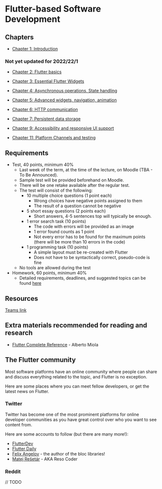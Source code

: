 
# Flutter-based Software Development

## Chapters

- [Chapter 1: Introduction](./material/01.md)

### Not yet updated for 2022/22/1

- [Chapter 2: Flutter basics](./material/02.md)
- [Chapter 3: Essential Flutter Widgets](./material/03.md)
- [Chapter 4: Asynchronous operations, State handling](./material/04.md)
- [Chapter 5: Advanced widgets, navigation, animation](./material/05.md)
- [Chapter 6: HTTP communication](./material/06.md)
- [Chapter 7: Persistent data storage](./material/07.md)

- [Chapter 9: Accessibility and responsive UI support](./material/09.md)
- [Chapter 11: Platform Channels and testing](./material/11.md)

## Requirements

 - Test, 40 points, minimum 40%
    - Last week of the term, at the time of the lecture, on Moodle (TBA - To Be Announced).
    - Sample test will be provided beforehand on Moodle.
    - There will be one retake available after the regular test.
    - The test will consist of the following:
      - 10 multiple choice questions (1 point each)
        - Wrong choices have negative points assigned to them
        - The result of a question cannot be negative
      - 5 short essay questions (2 points each)
        - Short answers, 4-5 sentences top will typically be enough.
      - 1 error search task (10 points)
        - The code with errors will be provided as an image
        - 1 error found counts as 1 point
        - Not every error has to be found for the maximum points (there will be more than 10 errors in the code)
      - 1 programming task (10 points)
        - A simple layout must be re-created with Flutter
        - Does not have to be syntactically correct, pseudo-code is fine
    - No tools are allowed during the test
  - Homework, 60 points, minimum 40%
    - Detailed requirements, deadlines, and suggested topics can be found [here](./material/homework.md)

## Resources
[Teams link](https://teams.microsoft.com/l/team/19%3a7d35dc7404c84ca1a1e022b39feac8ac%40thread.tacv2/conversations?groupId=102fff3a-4812-4499-92cb-dc5c3b847c1f&tenantId=6a3548ab-7570-4271-91a8-58da00697029)

## Extra materials recommended for reading and research

- [Flutter Complete Reference](https://fluttercompletereference.com/) - Alberto Miola

## The Flutter community

Most software platforms have an online community where people can share and discuss everything related to the topic, and Flutter is no exception.

Here are some places where you can meet fellow developers, or get the latest news on Flutter.

### Twitter

Twitter has become one of the most prominent platforms for online developer communities as you have great control over who you want to see content from.

Here are some accounts to follow (but there are many more!):

- [FlutterDev](https://twitter.com/FlutterDev)
- [Flutter Daily](https://twitter.com/flutteriodaily)
- [Felix Angelov](https://twitter.com/felangelov) - the author of the bloc libraries!
- [Matej Rešetár](https://twitter.com/resocoder) - AKA Reso Coder

### Reddit

// TODO
